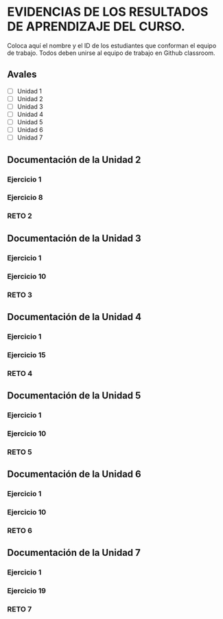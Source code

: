 # EVIDENCIAS DE LOS RESULTADOS DE APRENDIZAJE DEL CURSO.

Coloca aquí el nombre y el ID de los estudiantes que conforman el equipo de trabajo. Todos deben unirse al equipo de trabajo en Github classroom.

## Avales

- [ ] Unidad 1
- [ ] Unidad 2
- [ ] Unidad 3
- [ ] Unidad 4
- [ ] Unidad 5
- [ ] Unidad 6
- [ ] Unidad 7

## Documentación de la Unidad 2

### Ejercicio 1

### Ejercicio 8

### RETO 2

## Documentación de la Unidad 3

### Ejercicio 1

### Ejercicio 10

### RETO 3

## Documentación de la Unidad 4

### Ejercicio 1

### Ejercicio 15

### RETO 4

## Documentación de la Unidad 5

### Ejercicio 1

### Ejercicio 10

### RETO 5

## Documentación de la Unidad 6

### Ejercicio 1

### Ejercicio 10

### RETO 6

## Documentación de la Unidad 7

### Ejercicio 1

### Ejercicio 19

### RETO 7

